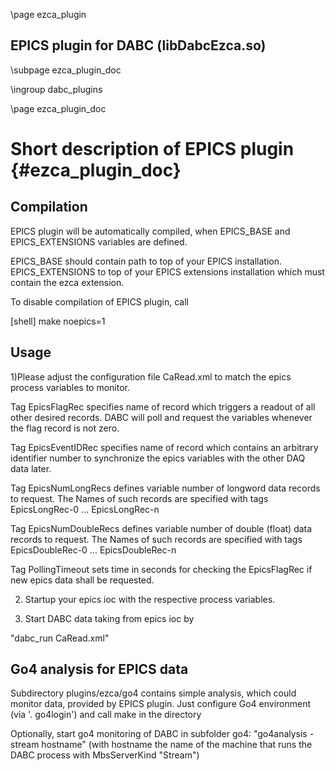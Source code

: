 \page ezca_plugin
## EPICS plugin for DABC (libDabcEzca.so)

\subpage ezca_plugin_doc

\ingroup dabc_plugins


\page ezca_plugin_doc
# Short description of EPICS plugin {#ezca_plugin_doc}

## Compilation
EPICS plugin will be automatically compiled, when EPICS_BASE and
EPICS_EXTENSIONS variables are defined.

EPICS_BASE should contain path to top of your EPICS installation.
EPICS_EXTENSIONS to top of your EPICS extensions installation
which must contain the ezca extension.

To disable compilation of EPICS plugin, call

   [shell] make noepics=1


## Usage

1)Please adjust the configuration file CaRead.xml to match the epics process variables to monitor.

Tag EpicsFlagRec specifies name of record which triggers a readout of all other desired records.
DABC will poll and request the variables whenever the flag record is not zero.

Tag EpicsEventIDRec specifies name of record which contains an arbitrary identifier number
to synchronize the epics variables with the other DAQ data later.

Tag EpicsNumLongRecs defines variable number of longword data records to request.
The Names of such records are specified with tags EpicsLongRec-0 ... EpicsLongRec-n

Tag EpicsNumDoubleRecs defines variable number of double (float) data records to request.
The Names of such records are specified with tags EpicsDoubleRec-0 ... EpicsDoubleRec-n

Tag PollingTimeout sets time in seconds for checking the EpicsFlagRec if new epics data shall be requested.

2) Startup your epics ioc with the respective process variables.

3) Start DABC data taking from epics ioc by

"dabc_run CaRead.xml"



## Go4 analysis for EPICS data
Subdirectory plugins/ezca/go4 contains simple analysis,
which could monitor data, provided by EPICS plugin.
Just configure Go4 environment (via  '. go4login') and call make in the directory

Optionally, start go4 monitoring of DABC in subfolder go4:
"go4analysis -stream hostname"
(with hostname the name of the machine that runs the DABC process with MbsServerKind "Stream")
